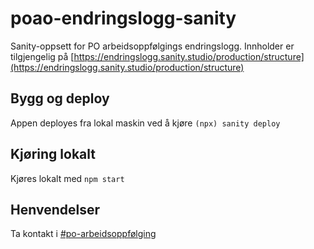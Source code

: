 # poao-endringslogg-sanity

Sanity-oppsett for PO arbeidsoppfølgings endringslogg.
Innholder er tilgjengelig på [https://endringslogg.sanity.studio/production/structure](https://endringslogg.sanity.studio/production/structure)

## Bygg og deploy

Appen deployes fra lokal maskin ved å kjøre `(npx) sanity deploy`

## Kjøring lokalt

Kjøres lokalt med `npm start`

## Henvendelser

Ta kontakt i [#po-arbeidsoppfølging](https://nav-it.slack.com/archives/CKZ92LT24)

